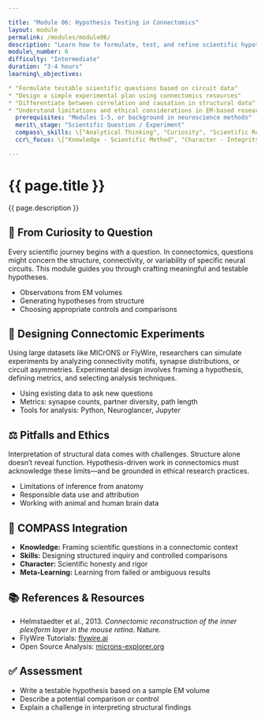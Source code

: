 ```yaml
---

title: "Module 06: Hypothesis Testing in Connectomics"
layout: module
permalink: /modules/module06/
description: "Learn how to formulate, test, and refine scientific hypotheses using nanoscale brain circuit data."
module\_number: 6
difficulty: "Intermediate"
duration: "3-4 hours"
learning\_objectives:

* "Formulate testable scientific questions based on circuit data"
* "Design a simple experimental plan using connectomics resources"
* "Differentiate between correlation and causation in structural data"
* "Understand limitations and ethical considerations in EM-based research"
  prerequisites: "Modules 1-5, or background in neuroscience methods"
  merit\_stage: "Scientific Question / Experiment"
  compass\_skills: \["Analytical Thinking", "Curiosity", "Scientific Reasoning"]
  ccr\_focus: \["Knowledge - Scientific Method", "Character - Integrity"]

---
```


<div class="main-content">
  <div class="hero">
    <div class="hero-content">
      <h1>{{ page.title }}</h1>
      <p class="hero-subtitle">{{ page.description }}</p>
    </div>
  </div>

  <section class="section">
    <h2>🧠 From Curiosity to Question</h2>
    <p>Every scientific journey begins with a question. In connectomics, questions might concern the structure, connectivity, or variability of specific neural circuits. This module guides you through crafting meaningful and testable hypotheses.</p>
    <ul>
      <li>Observations from EM volumes</li>
      <li>Generating hypotheses from structure</li>
      <li>Choosing appropriate controls and comparisons</li>
    </ul>
  </section>

  <section class="section">
    <h2>🔬 Designing Connectomic Experiments</h2>
    <p>Using large datasets like MICrONS or FlyWire, researchers can simulate experiments by analyzing connectivity motifs, synapse distributions, or circuit asymmetries. Experimental design involves framing a hypothesis, defining metrics, and selecting analysis techniques.</p>
    <ul>
      <li>Using existing data to ask new questions</li>
      <li>Metrics: synapse counts, partner diversity, path length</li>
      <li>Tools for analysis: Python, Neuroglancer, Jupyter</li>
    </ul>
  </section>

  <section class="section">
    <h2>⚖️ Pitfalls and Ethics</h2>
    <p>Interpretation of structural data comes with challenges. Structure alone doesn’t reveal function. Hypothesis-driven work in connectomics must acknowledge these limits—and be grounded in ethical research practices.</p>
    <ul>
      <li>Limitations of inference from anatomy</li>
      <li>Responsible data use and attribution</li>
      <li>Working with animal and human brain data</li>
    </ul>
  </section>

  <section class="section">
    <h2>🎯 COMPASS Integration</h2>
    <ul>
      <li><strong>Knowledge:</strong> Framing scientific questions in a connectomic context</li>
      <li><strong>Skills:</strong> Designing structured inquiry and controlled comparisons</li>
      <li><strong>Character:</strong> Scientific honesty and rigor</li>
      <li><strong>Meta-Learning:</strong> Learning from failed or ambiguous results</li>
    </ul>
  </section>

  <section class="section">
    <h2>📚 References & Resources</h2>
    <ul>
      <li>Helmstaedter et al., 2013. <em>Connectomic reconstruction of the inner plexiform layer in the mouse retina</em>. Nature.</li>
      <li>FlyWire Tutorials: <a href="https://flywire.ai">flywire.ai</a></li>
      <li>Open Source Analysis: <a href="https://microns-explorer.org">microns-explorer.org</a></li>
    </ul>
  </section>

  <section class="section">
    <h2>✅ Assessment</h2>
    <ul>
      <li>Write a testable hypothesis based on a sample EM volume</li>
      <li>Describe a potential comparison or control</li>
      <li>Explain a challenge in interpreting structural findings</li>
    </ul>
  </section>
</div>
